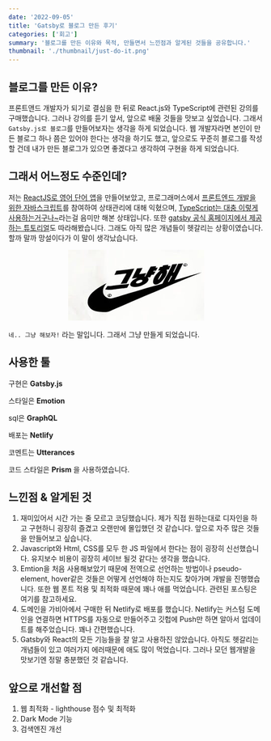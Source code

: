 ```yaml
---
date: '2022-09-05'
title: 'Gatsby로 블로그 만든 후기'
categories: ['회고']
summary: '블로그를 만든 이유와 목적, 만들면서 느낀점과 알게된 것들을 공유합니다.'
thumbnail: './thumbnail/just-do-it.png'
---
```


## 블로그를 만든 이유?

프론트앤드 개발자가 되기로 결심을 한 뒤로 React.js와 TypeScript에 관련된 강의를 구매했습니다. 그러나 강의를 듣기 앞서, 앞으로 배울 것들을 맛보고 싶었습니다. 그래서 `Gatsby.js로 블로그`를 만들어보자는 생각을 하게 되었습니다. 웹 개발자라면 본인이 만든 블로그 하나 쯤은 있어야 한다는 생각을 하기도 했고, 앞으로도 꾸준히 블로그를 작성할 건데 내가 만든 블로그가 있으면 좋겠다고 생각하여 구현을 하게 되었습니다.

## 그래서 어느정도 수준인데?

저는 [ReactJS로 영어 단어 앱](https://www.youtube.com/playlist?list=PLZKTXPmaJk8J_fHAzPLH8CJ_HO_M33e7-)을 만들어보았고, 프로그래머스에서 [프론트엔드 개발을 위한 자바스크립트](https://school.programmers.co.kr/learn/courses/14723)를 참여하여 상태관리에 대해 익혔으며, [TypeScript는 대충 이렇게 사용하는거구나~](https://www.youtube.com/playlist?list=PLZKTXPmaJk8KhKQ_BILr1JKCJbR0EGlx0)라는걸 음미만 해본 상태입니다. 또한 [gatsby 공식 홈페이지에서 제공하는 튜토리얼](https://www.gatsbyjs.com/docs/tutorial/)도 따라해봤습니다. 그래도 아직 많은 개념들이 헷갈리는 상황이였습니다. 할까 말까 망설이다가 이 말이 생각났습니다.

<p align="center">
<img src="./thumbnail/just-do-it.png" alt="just do it image">
</p>

`네.. 그냥 해보자!` 라는 말입니다. 그래서 그냥 만들게 되었습니다.

## 사용한 툴

구현은 **Gatsby.js**

스타일은 **Emotion**

sql은 **GraphQL**

배포는 **Netlify**

코멘트는 **Utterances**

코드 스타일은 **Prism** 을 사용하였습니다.

## 느낀점 & 알게된 것

1. 재미있어서 시간 가는 줄 모르고 코딩했습니다. 제가 직접 원하는대로 디자인을 하고 구현하니 굉장히 즐겼고 오랜만에 몰입했던 것 같습니다. 앞으로 자주 많은 것들을 만들어보고 싶습니다.
2. Javascript와 Html, CSS를 모두 한 JS 파일에서 한다는 점이 굉장히 신선했습니다. 유지보수 비용이 굉장히 세이브 될것 같다는 생각을 했습니다.
3. Emtion을 처음 사용해보았기 때문에 전역으로 선언하는 방법이나 pseudo-element, hover같은 것들은 어떻게 선언해야 하는지도 찾아가며 개발을 진행했습니다. 또한 웹 폰트 적용 및 최적화 때문에 꽤나 애를 먹었습니다. 관련된 포스팅은 여기를 참고하세요.
4. 도메인을 가비아에서 구매한 뒤 Netlify로 배포를 했습니다. Netlify는 커스텀 도메인을 연결하면 HTTPS를 자동으로 만들어주고 깃헙에 Push만 하면 알아서 업데이트를 해주었습니다. 꽤나 간편했습니다.
5. Gatsby와 React의 모든 기능들을 잘 알고 사용하진 않았습니다. 아직도 헷갈리는 개념들이 있고 여러가지 에러때문에 애도 많이 먹었습니다. 그러나 모던 웹개발을 맛보기엔 정말 충분했던 것 같습니다.

## 앞으로 개선할 점

1. 웹 최적화 - lighthouse 점수 및 최적화
2. Dark Mode 기능
3. 검색엔진 개선
